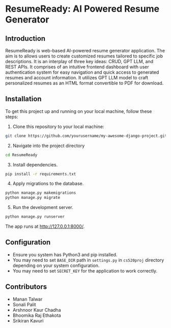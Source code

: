 # ResumeReady: AI Powered Resume Generator

## Introduction

ResumeReady is web-based AI-powered resume generator application. The aim is to allows users to create customized resumes tailored to specific job descriptions. It is an interplay of three key ideas: CRUD, GPT LLM, and REST APIs. It comprises of an intuitive frontend dashboard with user authentication system for easy navigation and quick access to generated resumes and account information. It utilizes GPT LLM model to craft personalized resumes as an HTML format convertible to PDF for download.

## Installation

To get this project up and running on your local machine, follow these steps:

1. Clone this repository to your local machine:

```bash
git clone https://github.com/yourusername/my-awesome-django-project.git
```

2. Navigate into the project directory

```bash
cd ResumeReady
```

3. Install dependencies. 

```bash
pip install -r requirements.txt
```

4. Apply migrations to the database. 

```bash
python manage.py makemigrations
python manage.py migrate
```

5. Run the development server. 

```bash
python manage.py runserver
```

The app runs at http://127.0.0.1:8000/.

## Configuration 

- Ensure you system has Python3 and pip installed. 
- You may need to set `BASE_DIR` path in `settings.py` in `cs520proj` directory depending on your system configuration. 
- You may need to set `SECRET_KEY` for the application to work correctly.

## Contributors 

- Manan Talwar
- Sonali Palit 
- Arshnoor Kaur Chadha 
- Bhoomika Raj Ethakota 
- Srikiran Kavuri